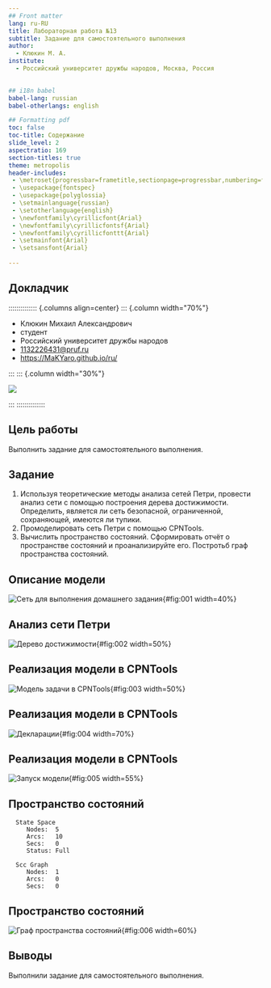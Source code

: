 ```yaml
---
## Front matter
lang: ru-RU
title: Лабораторная работа №13
subtitle: Задание для самостоятельного выполнения
author:
  - Клюкин М. А.
institute:
  - Российский университет дружбы народов, Москва, Россия
  

## i18n babel
babel-lang: russian
babel-otherlangs: english

## Formatting pdf
toc: false
toc-title: Содержание
slide_level: 2
aspectratio: 169
section-titles: true
theme: metropolis
header-includes:
 - \metroset{progressbar=frametitle,sectionpage=progressbar,numbering=fraction}
 - \usepackage{fontspec}
 - \usepackage{polyglossia}
 - \setmainlanguage{russian}
 - \setotherlanguage{english}
 - \newfontfamily\cyrillicfont{Arial}
 - \newfontfamily\cyrillicfontsf{Arial}
 - \newfontfamily\cyrillicfonttt{Arial}
 - \setmainfont{Arial}
 - \setsansfont{Arial}
 
---
```



## Докладчик

:::::::::::::: {.columns align=center}
::: {.column width="70%"}

  * Клюкин Михаил Александрович
  * студент
  * Российский университет дружбы народов
  * [1132226431@pruf.ru](mailto:1132226431@pfur.ru)
  * <https://MaKYaro.github.io/ru/>

:::
::: {.column width="30%"}

![](./image/XjDz893-bSI.jpg)

:::
::::::::::::::

## Цель работы

Выполнить задание для самостоятельного выполнения.

## Задание

1. Используя теоретические методы анализа сетей Петри, провести анализ сети с помощью построения дерева достижимости. Определить, является ли сеть безопасной, ограниченной, сохраняющей, имеются ли тупики.
2. Промоделировать сеть Петри с помощью CPNTools.
3. Вычислить пространство состояний. Сформировать отчёт о пространстве состояний и проанализируйте его. Постротьб граф пространства состояний.

## Описание модели

![Сеть для выполнения домашнего задания](image/1.png){#fig:001 width=40%}

## Анализ сети Петри

![Дерево достижимости](image/2.png){#fig:002 width=50%}

## Реализация модели в CPNTools

![Модель задачи в CPNTools](image/3.png){#fig:003 width=50%}

## Реализация модели в CPNTools

![Декларации](image/4.png){#fig:004 width=70%}

## Реализация модели в CPNTools

![Запуск модели](image/5.png){#fig:005 width=55%}

## Пространство состояний

```
  State Space
     Nodes:  5
     Arcs:   10
     Secs:   0
     Status: Full

  Scc Graph
     Nodes:  1
     Arcs:   0
     Secs:   0

```

## Пространство состояний

![Граф пространства состояний](image/6.png){#fig:006 width=60%}

## Выводы

Выполнили задание для самостоятельного выполнения.

